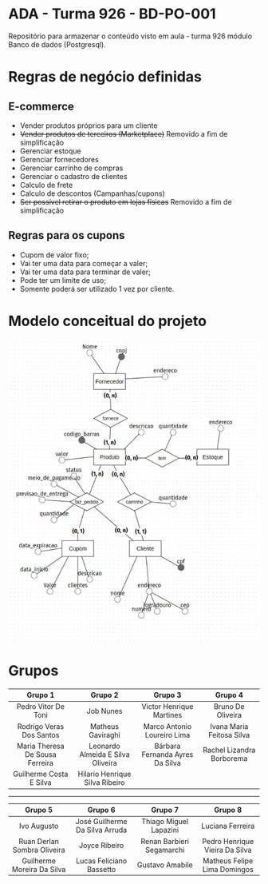# ADA - Turma 926 - BD-PO-001

Repositório para armazenar o conteúdo visto em aula - turma 926 módulo Banco de dados (Postgresql).

# Regras de negócio definidas

## E-commerce
* Vender produtos próprios para um cliente
* ~~Vender produtos de terceiros (Marketplace)~~ Removido a fim de simplificação
* Gerenciar estoque
* Gerenciar fornecedores
* Gerenciar carrinho de compras
* Gerenciar o cadastro de clientes
* Calculo de frete
* Calculo de descontos (Campanhas/cupons)
* ~~Ser possível retirar o produto em lojas físicas~~ Removido a fim de simplificação

## Regras para os cupons

* Cupom de valor fixo;
* Vai ter uma data para começar a valer;
* Vai ter uma data para terminar de valer;
* Pode ter um limite de uso;
* Somente poderá ser utilizado 1 vez por cliente.

# Modelo conceitual do projeto

![Modelo Conceitual do e-commerce](modelo_conceitual.png)

# Grupos

|             Grupo 1             |              Grupo 2              |             Grupo 3             |          Grupo 4          |
|:-------------------------------:|:---------------------------------:|:-------------------------------:|:-------------------------:|
|       Pedro Vitor De Toni       |             Job Nunes             |    Victor Henrique Martines     |     Bruno De Oliveira     |
|    Rodrigo Veras Dos Santos     |         Matheus Gaviraghi         |   Marco Antonio Loureiro Lima   | Ivana Maria Feitosa Silva |
| Maria Theresa De Sousa Ferreira | Leonardo Almeida E Silva Oliveira | Bárbara Fernanda Ayres Da Silva | Rachel Lizandra Borborema |
|     Guilherme Costa E Silva     |  Hilario Henrique Silva Ribeiro   |                                 |                           |

---

|           Grupo 5           |            Grupo 6             |          Grupo 7          |            Grupo 8             |
|:---------------------------:|:------------------------------:|:-------------------------:|:------------------------------:|
|         Ivo Augusto         | José Guilherme Da Silva Arruda |  Thiago Miguel Lapazini   |        Luciana Ferreira        |
| Ruan Derlan Sombra Oliveira |         Joyce Ribeiro          | Renan Barbieri Segamarchi | Pedro Henrique Vieira Da Silva |
| Guilherme Moreira Da Silva  |    Lucas Feliciano Bassetto    |      Gustavo Amabile      |  Matheus Felipe Lima Domingos  |
